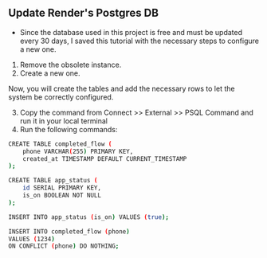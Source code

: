 ## Update Render's Postgres DB

* Since the database used in this project is free and must be updated every 30 days, I saved this tutorial with the necessary steps to configure a new one.

1. Remove the obsolete instance.
2. Create a new one.

Now, you will create the tables and add the necessary rows to let the system be correctly configured.

3. Copy the command from Connect >> External >> PSQL Command and run it in your local terminal
4. Run the following commands:

```bash
CREATE TABLE completed_flow (
    phone VARCHAR(255) PRIMARY KEY,
    created_at TIMESTAMP DEFAULT CURRENT_TIMESTAMP
);

CREATE TABLE app_status (
    id SERIAL PRIMARY KEY,
    is_on BOOLEAN NOT NULL
);

INSERT INTO app_status (is_on) VALUES (true);

INSERT INTO completed_flow (phone)
VALUES (1234)
ON CONFLICT (phone) DO NOTHING;

